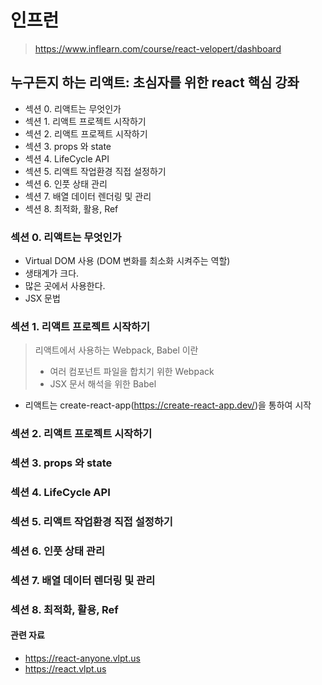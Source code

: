 # 인프런
> <https://www.inflearn.com/course/react-velopert/dashboard>

## 누구든지 하는 리액트: 초심자를 위한 react 핵심 강좌
- 섹션 0. 리액트는 무엇인가
- 섹션 1. 리액트 프로젝트 시작하기
- 섹션 2. 리액트 프로젝트 시작하기
- 섹션 3. props 와 state
- 섹션 4. LifeCycle API
- 섹션 5. 리액트 작업환경 직접 설정하기
- 섹션 6. 인풋 상태 관리
- 섹션 7. 배열 데이터 렌더링 및 관리
- 섹션 8. 최적화, 활용, Ref

### 섹션 0. 리액트는 무엇인가
- Virtual DOM 사용 (DOM 변화를 최소화 시켜주는 역할)
- 생태계가 크다.
- 많은 곳에서 사용한다.
- JSX 문법

### 섹션 1. 리액트 프로젝트 시작하기
>리액트에서 사용하는 Webpack, Babel 이란  
>- 여러 컴포넌트 파일을 합치기 위한 Webpack  
>- JSX 문서 해석을 위한 Babel
- 리액트는 create-react-app(<https://create-react-app.dev/>)을 통하여 시작

### 섹션 2. 리액트 프로젝트 시작하기

### 섹션 3. props 와 state

### 섹션 4. LifeCycle API

### 섹션 5. 리액트 작업환경 직접 설정하기

### 섹션 6. 인풋 상태 관리

### 섹션 7. 배열 데이터 렌더링 및 관리
### 섹션 8. 최적화, 활용, Ref

#### 관련 자료
- <https://react-anyone.vlpt.us>
- <https://react.vlpt.us>
